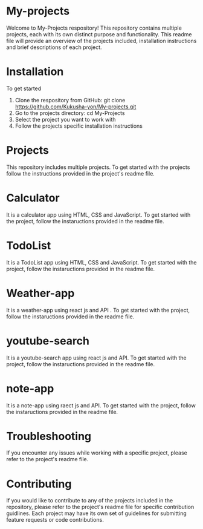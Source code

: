 # My-projects
Welcome to My-Projects respository! This repository contains multiple projects, each with its own distinct purpose and functionality. This readme file will provide an overview of the projects included, installation instructions and brief descriptions of each project.
# Installation
To get started
1. Clone the respository from GitHub: git clone https://github.com/Kukusha-yon/My-projects.git
2. Go to the projects directory: cd My-Projects
3. Select the project you want to work with
4. Follow the projects specific installation instructions
# Projects
 This repository includes multiple projects.  To get started with the projects follow the instructions provided in the project's readme file.
 # Calculator 
 It is a calculator app using HTML, CSS and JavaScript. To get started with the project, follow the instaructions provided in the readme file.
 # TodoList
  It is a TodoList app using HTML, CSS and JavaScript. To get started with the project, follow the instaructions provided in the readme file. 
 # Weather-app
  It is a weather-app using react js and API . To get started with the project, follow the instaructions provided in the readme file.
 # youtube-search
  It is a youtube-search app using react js and API. To get started with the project, follow the instaructions provided in the readme file.
 # note-app
  It is a note-app using raect js and API. To get started with the project, follow the instaructions provided in the readme file.
 # Troubleshooting 
 If you encounter any issues while working with a specific project, please refer to the project's readme file.

 # Contributing 
 If you would like to contribute to any of the projects included in the repository, please refer to the project's readme file for specific contribution guidlines. Each project may have its own set of guidelines for submitting feature requests or code contributions.

